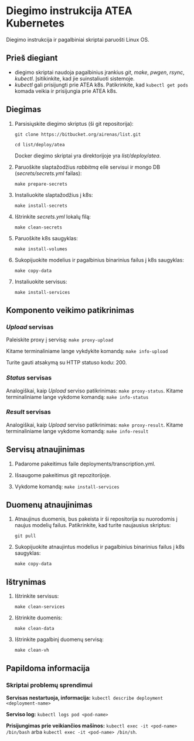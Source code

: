# Diegimo instrukcija ATEA Kubernetes

Diegimo instrukcija ir pagalbiniai skriptai paruošti Linux OS.

## Prieš diegiant

- diegimo skriptai naudoja pagalbinius įrankius *git*, *make*, *pwgen*, *rsync*, *kubectl*. Įsitikinkite, kad jie suinstaliuoti sistemoje.
- *kubectl* gali prisijungti prie ATEA k8s. Patikrinkite, kad  `kubectl get pods` komada veikia ir prisijungia prie ATEA k8s.

## Diegimas

1. Parsisiųskite diegimo skriptus (ši git repositorija):

    `git clone https://bitbucket.org/airenas/list.git`

    `cd list/deploy/atea`

    Docker diegimo skriptai yra direktorijoje yra *list/deploy/atea*.

1. Paruoškite slaptažodžius *rabbitmq* eilė servisui ir mongo DB (*secrets/secrets.yml* failas):

    `make prepare-secrets`

1. Instaliuokite slaptažodžius į k8s:

    `make install-secrets`

1. Ištrinkite *secrets.yml* lokalų filą:

    `make clean-secrets`

1. Paruoškite k8s saugyklas:

    `make install-volumes`

1. Sukopijuokite modelius ir pagalbinius binarinius failus į k8s saugyklas:

    `make copy-data`

1. Instaliuokite servisus:

    `make install-services`

## Komponento veikimo patikrinimas

### *Upload* servisas

Paleiskite proxy į servisą: `make proxy-upload`

Kitame terminaliniame lange vykdykite komandą: `make info-upload`

Turite gauti atsakymą su HTTP statuso kodu: 200.

### *Status* servisas

Analogiškai, kaip *Upload* serviso patikrinimas: `make proxy-status`. Kitame terminaliniame lange vykdome komandą: `make info-status`

### *Result* servisas

Analogiškai, kaip *Upload* serviso patikrinimas: `make proxy-result`. Kitame terminaliniame lange vykdome komandą: `make info-result`

## Servisų atnaujinimas

1. Padarome pakeitimus faile deployments/transcription.yml.

1. Išsaugome pakeitimus git repozitorijoje.

1. Vykdome komandą: `make install-services`

## Duomenų atnaujinimas

1. Atnaujinus duomenis, bus pakeista ir ši repositorija su nuorodomis į naujus modelių failus. Patikrinkite, kad turite naujausius skriptus:

    `git pull`

1. Sukopijuokite atnaujintus modelius ir pagalbinius binarinius failus į k8s saugyklas:

    `make copy-data`

## Ištrynimas

1. Ištrinkite servisus:

    `make clean-services`

1. Ištrinkite duomenis:

    `make clean-data`

1. Ištrinkite pagalbinį duomenų servisą:

    `make clean-vh`

## Papildoma informacija

### Skriptai problemų sprendimui

**Servisas nestartuoja, informacija:** `kubectl describe deployment <deployment-name>`

**Serviso log:** `kubectl logs pod <pod-name>`

**Prisijungimas prie veikiančios mašinos:** `kubectl exec -it <pod-name> /bin/bash` arba `kubectl exec -it <pod-name> /bin/sh`.
